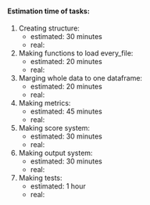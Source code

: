 #### Estimation time of tasks:
1. Creating structure:
    - estimated: 30 minutes
    - real: 
2. Making functions to load every_file:
    - estimated: 20 minutes
    - real:
3. Marging whole data to one dataframe:
    - estimated: 20 minutes
    - real:
4. Making metrics:
    - estimated: 45 minutes
    - real:
5. Making score system:
    - estimated: 30 minutes
    - real: 
6. Making output system:
    - estimated: 30 minutes
    - real: 
7. Making tests:
    - estimated: 1 hour
    - real: 